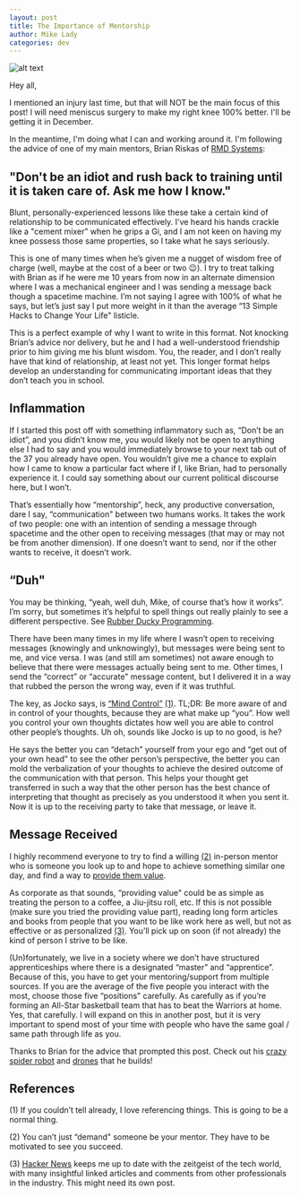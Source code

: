 ```yaml
---
layout: post
title: The Importance of Mentorship
author: Mike Lady
categories: dev
---
```


![alt text](../cement-mixer.png "Brian's Hands")

Hey all,

I mentioned an injury last time, but that will NOT be the main focus of this post! I will need meniscus surgery to make my right knee 100% better. I'll be getting it in December. 

In the meantime, I'm doing what I can and working around it. I'm following the advice of one of my main mentors, Brian Riskas of [RMD Systems](https://www.instagram.com/rmdsystems/): 

## "Don't be an idiot and rush back to training until it is taken care of. Ask me how I know."

Blunt, personally-experienced lessons like these take a certain kind of relationship to be communicated effectively. I've heard his hands crackle like a "cement mixer” when he grips a Gi, and I am not keen on having my knee possess those same properties, so I take what he says seriously. 

This is one of many times when he’s given me a nugget of wisdom free of charge (well, maybe at the cost of a beer or two 😉). I try to treat talking with Brian as if he were me 10 years from now in an alternate dimension where I was a mechanical engineer and I was sending a message back though a spacetime machine. I’m not saying I agree with 100% of what he says, but let’s just say I put more weight in it than the average “13 Simple Hacks to Change Your Life" listicle.

This is a perfect example of why I want to write in this format. Not knocking Brian’s advice nor delivery, but he and I had a well-understood friendship prior to him giving me his blunt wisdom. You, the reader, and I don’t really have that kind of relationship, at least not yet. This longer format helps develop an understanding for communicating important ideas that they don’t teach you in school.

## Inflammation

If I started this post off with something inflammatory such as, “Don’t be an idiot”, and you didn’t know me, you would likely not be open to anything else I had to say and you would immediately browse to your next tab out of the 37 you already have open. You wouldn’t give me a chance to explain how I came to know a particular fact where if I, like Brian, had to personally experience it. I could say something about our current political discourse here, but I won’t.

That’s essentially how “mentorship”, heck, any productive conversation, dare I say, “communication" between two humans works. It takes the work of two people: one with an intention of sending a message through spacetime and the other open to receiving messages (that may or may not be from another dimension). If one doesn’t want to send, nor if the other wants to receive, it doesn’t work. 

## “Duh"

You may be thinking, “yeah, well duh, Mike, of course that’s how it works”. I’m sorry, but sometimes it’s helpful to spell things out really plainly to see a different perspective. See [Rubber Ducky Programming](https://blog.codinghorror.com/rubber-duck-problem-solving/). 

There have been many times in my life where I wasn’t open to receiving messages (knowingly and unknowingly), but messages were being sent to me, and vice versa. I was (and still am sometimes) not aware enough to believe that there were messages actually being sent to me. Other times, I send the “correct” or “accurate" message content, but I delivered it in a way that rubbed the person the wrong way, even if it was truthful.

The key, as Jocko says, is [“Mind Control”](https://www.youtube.com/watch?v=q5SHjSnynzw) [(1)](#one). TL;DR: Be more aware of and in control of your thoughts, because they are what make up “you”. How well you control your own thoughts dictates how well you are able to control other people’s thoughts. Uh oh, sounds like Jocko is up to no good, is he?

He says the better you can “detach” yourself from your ego and “get out of your own head" to see the other person’s perspective, the better you can mold the verbalization of your thoughts to achieve the desired outcome of the communication with that person. This helps your thought get transferred in such a way that the other person has the best chance of interpreting that thought as precisely as you understood it when you sent it. Now it is up to the receiving party to take that message, or leave it.

## Message Received

I highly recommend everyone to try to find a willing [(2)](#two) in-person mentor who is someone you look up to and hope to achieve something similar one day, and find a way to [provide them value](https://www.garyvaynerchuk.com/giving-without-expectation/). 

As corporate as that sounds, “providing value" could be as simple as treating the person to a coffee, a Jiu-jitsu roll, etc. If this is not possible (make sure you tried the providing value part), reading long form articles and books from people that you want to be like work here as well, but not as effective or as personalized [(3)](#three). You’ll pick up on soon (if not already) the kind of person I strive to be like.

(Un)fortunately, we live in a society where we don’t have structured apprenticeships where there is a designated “master” and “apprentice”. Because of this, you have to get your mentoring/support from multiple sources. If you are the average of the five people you interact with the most, choose those five “positions" carefully. As carefully as if you’re forming an All-Star basketball team that has to beat the Warriors at home. Yes, that carefully. I will expand on this in another post, but it is very important to spend most of your time with people who have the same goal / same path through life as you.

Thanks to Brian for the advice that prompted this post. Check out his [crazy spider robot](https://www.youtube.com/watch?v=pF0YMF9W2hU&list=PLk4CDwBkUfpI1ExKUUUscP0N8vR3ywzpP) and [drones](http://www.rmd-systems.com/drone-services/) that he builds!

## References

<a name="one"></a>
(1) If you couldn’t tell already, I love referencing things. This is going to be a normal thing.

<a name="two"></a>
(2) You can’t just “demand" someone be your mentor. They have to be motivated to see you succeed.

<a name="three"></a>
(3) [Hacker News](https://news.ycombinator.com/) keeps me up to date with the zeitgeist of the tech world, with many insightful linked articles and comments from other professionals in the industry. This might need its own post.


